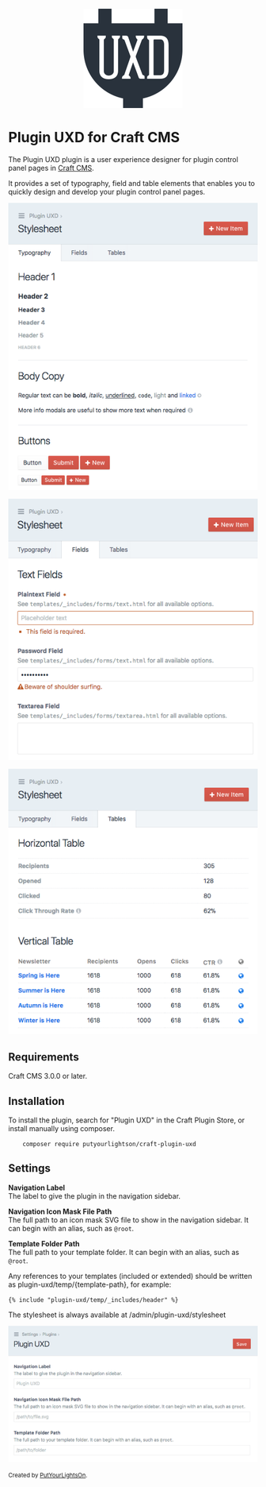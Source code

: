 <p align="center"><img width="200" src="src/icon.svg"></p>

# Plugin UXD for Craft CMS

The Plugin UXD plugin is a user experience designer for plugin control panel pages in [Craft CMS](https://craftcms.com/).

It provides a set of typography, field and table elements that enables you to quickly design and develop your plugin control panel pages. 

<p><img src="docs/images/typography-1.0.0.png"></p>
<p><img src="docs/images/fields-1.0.0.png"></p>
<p><img src="docs/images/tables-1.0.0.png"></p>

## Requirements

Craft CMS 3.0.0 or later.

## Installation

To install the plugin, search for "Plugin UXD" in the Craft Plugin Store, or install manually using composer.

        composer require putyourlightson/craft-plugin-uxd

## Settings

**Navigation Label**  
The label to give the plugin in the navigation sidebar.

**Navigation Icon Mask File Path**  
The full path to an icon mask SVG file to show in the navigation sidebar. It can begin with an alias, such as `@root`.

**Template Folder Path**  
The full path to your template folder. It can begin with an alias, such as `@root`.

Any references to your templates (included or extended) should be written as plugin-uxd/temp/{template-path}, for example:

    {% include "plugin-uxd/temp/_includes/header" %}

The stylesheet is always available at /admin/plugin-uxd/stylesheet

<p><img src="docs/images/settings-1.0.0.png"></p>

<small>Created by [PutYourLightsOn](https://www.putyourlightson.net/).</small>
